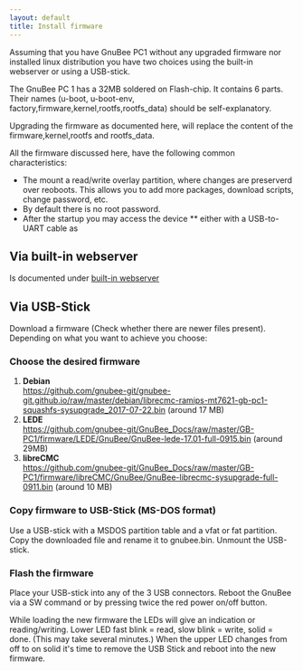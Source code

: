 ```yaml
---
layout: default
title: Install firmware
---
```


Assuming that you have GnuBee PC1 without any upgraded firmware nor installed linux distribution you have two choices using the built-in webserver or using a USB-stick.

The GnuBee PC 1 has a 32MB soldered on Flash-chip. It contains 6 parts. Their names (u-boot,
u-boot-env, factory,firmware,kernel,rootfs,rootfs_data) should be self-explanatory.

Upgrading the firmware as documented here, will replace the content of  the firmware,kernel,rootfs and rootfs_data.

All the firmware discussed here, have the following common characteristics:

* The mount a read/write overlay partition, where changes are preserverd over reoboots. This allows you to add more packages, download scripts, change password, etc.
* By default there is no root password.
* After the startup you may access the device
** either with a USB-to-UART cable as 


## Via built-in webserver

Is documented under [built-in webserver](firmware_webserver.html)

## Via USB-Stick

Download a firmware (Check whether there are newer files present). Depending on what you want to achieve you choose:

### Choose the desired firmware
1. **Debian**<br>
https://github.com/gnubee-git/gnubee-git.github.io/raw/master/debian/librecmc-ramips-mt7621-gb-pc1-squashfs-sysupgrade_2017-07-22.bin (around 17 MB)
1. **LEDE**<br>
https://github.com/gnubee-git/GnuBee_Docs/raw/master/GB-PC1/firmware/LEDE/GnuBee/GnuBee-lede-17.01-full-0915.bin (around 29MB)
1. **libreCMC**<br>
https://github.com/gnubee-git/GnuBee_Docs/raw/master/GB-PC1/firmware/libreCMC/GnuBee/GnuBee-librecmc-sysupgrade-full-0911.bin (around 10 MB)

### Copy firmware to USB-Stick (MS-DOS format)

Use a USB-stick with a MSDOS partition table and a vfat or fat partition. Copy the downloaded file and rename it to gnubee.bin. Unmount the USB-stick.

### Flash the firmware
Place your USB-stick into any of the 3 USB connectors. Reboot the GnuBee via a SW command or by pressing twice the red power on/off button.

While loading the new firmware the LEDs will give an indication or reading/writing.
Lower LED fast blink = read, slow blink = write, solid = done. (This may take several minutes.)
When the upper LED changes from off to on solid it's time to remove the USB Stick and reboot into the new firmware.

 
